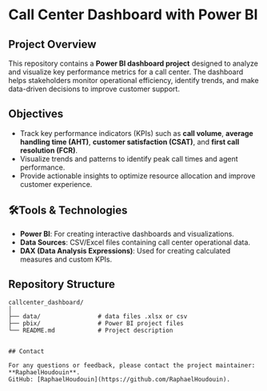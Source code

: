 # Call Center Dashboard with Power BI  

## Project Overview  
This repository contains a **Power BI dashboard project** designed to analyze and visualize key performance metrics for a call center. The dashboard helps stakeholders monitor operational efficiency, identify trends, and make data-driven decisions to improve customer support.  

## Objectives  
- Track key performance indicators (KPIs) such as **call volume**, **average handling time (AHT)**, **customer satisfaction (CSAT)**, and **first call resolution (FCR)**.  
- Visualize trends and patterns to identify peak call times and agent performance.  
- Provide actionable insights to optimize resource allocation and improve customer experience.  

## 🛠Tools & Technologies  
- **Power BI**: For creating interactive dashboards and visualizations.  
- **Data Sources**: CSV/Excel files containing call center operational data.  
- **DAX (Data Analysis Expressions)**: Used for creating calculated measures and custom KPIs.

## Repository Structure  
```plaintext
callcenter_dashboard/
│
├── data/                # data files .xlsx or csv
├── pbix/                # Power BI project files
└── README.md            # Project description


## Contact

For any questions or feedback, please contact the project maintainer: **RaphaelHoudouin**.  
GitHub: [RaphaelHoudouin](https://github.com/RaphaelHoudouin).




